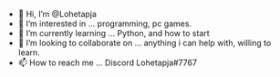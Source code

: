 - 👋 Hi, I’m @Lohetapja  
- 👀 I’m interested in ... programming, pc games.
- 🌱 I’m currently learning ... Python, and how to start
- 💞️ I’m looking to collaborate on ... anything i can help with, willing to learn.
- 📫 How to reach me ... Discord Lohetapja#7767

<!---
Lohetapja/Lohetapja is a ✨ special ✨ repository because its `README.md` (this file) appears on your GitHub profile.
You can click the Preview link to take a look at your changes.
--->
